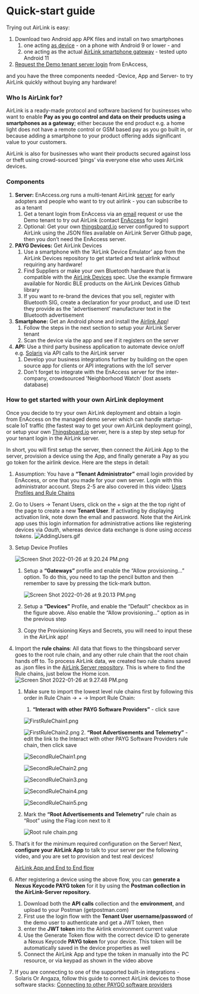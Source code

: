 # Quick-start guide

Trying out AirLink is easy: 

1. Download two Android app APK files and install on two smartphones
    1. one acting [as device](https://github.com/EnAccess/Airlink-Devices/releases/) - on a phone with Android 9 or lower - and 
    2. one acting as the actual [AirLink smartphone gateway](https://github.com/EnAccess/Airlink-App/releases/) - tested upto Android 11 
2. [Request the Demo tenant server login](https://enaccess.org/airlink/) from EnAccess, 

and you have the three components needed -Device, App and Server- to try AirLink quickly without buying any hardware!

### Who Is AirLink for?

AirLink is a ready-made protocol and software backend for businesses who want to enable **Pay as you go control and data on their products using a smartphones as a gateway**; either because the end product e.g. a home light does not have a remote control or GSM based pay as you go built in, or because adding a smartphone to your product offering adds significant value to your customers.

AirLink is also for businesses who want their products secured against loss or theft using crowd-sourced ‘pings’ via everyone else who uses AirLink devices.

### Components

1. **Server:** EnAccess.org runs a multi-tenant AirLink [server](AirLink%20Server.md) for early adopters and people who want to try out airlink - you can subscribe to as a tenant
    1. Get a tenant login from EnAccess via an [email](mailto:help@enaccess.org) request or use the Demo tenant to try out AirLink (contact [EnAccess](mailto:help@enaccess.org) for login)
    2. Optional: Get your own [thingsboard.io](http://thingsboard.io) server configured to support AirLink using the JSON files available on AirLink Server Github page, then you don’t need the EnAccess server.
2. **PAYG Devices:** Get AirLink Devices
    1. Use a smartphone with the ‘AirLink Device Emulator’ app from the AirLink Devices repository to get started and test airlink without requiring any hardware!
    2. Find Suppliers or make your own Bluetooth hardware that is compatible with the [AirLink Devices](AirLink%20Devices.md) spec. Use the example firmware available for Nordic BLE products on the AirLink Devices Github library
    3. If you want to re-brand the devices that you sell, register with Bluetooth SIG, create a declaration for your product, and use ID text they provide as the 'advertisement' manufacturer text in the Bluetooth advertisement
3. **Smartphone:** Get an Android phone and install the [Airlink App](AirLink%20App.md)!
    1. Follow the steps in the next section to setup your AirLink Server tenant
    2. Scan the device via the app and see if it registers on the server
4. **API:** Use a third party business application to automate device on/off e.g. [Solaris](https://www.solarisoffgrid.com) via API calls to the AirLink server
    1. Develop your business integrations further by building on the open source app for clients or API integrations with the IoT server
    2. Don't forget to integrate with the EnAccess server for the inter-company, crowdsourced 'Neighborhood Watch' (lost assets database)

<a name="tenant-config">

### How to get started with your own AirLink deployment
</a>

Once you decide to try your own AirLink deployment and obtain a login from EnAccess on the managed demo server which can handle startup-scale IoT traffic (the fastest way to get your own AirLink deployment going), or setup your own [Thingsboard.io](http://Thingsboard.io) server, here is a step by step setup for your tenant login in the AirLink server. 

In short, you will first setup the server, then connect the AirLink App to the server, provision a device using the App, and finally generate a Pay as you go token for the airlink device. Here are the steps in detail:

1. Assumption: You have a **“Tenant Administrator”** email login provided by EnAccess, or one that you made for your own server. Login with this administrator account.
Steps 2-5 are also covered in this video: [Users Profiles and Rule Chains](https://youtu.be/Sw0xrE0ZpbI)
2. Go to Users → Tenant Users, click on the + sign at the the top right of the page to create a new **Tenant User**. If activating by displaying activation link, note down the email and password. Note that the AirLink app uses this login information for administrative actions like registering devices via *Oauth*, whereas device data exchange is done using *access tokens*.
![AddingUsers.gif](AirLink%20Server/AddingUsers.gif)
3. Setup Device Profiles
    
    ![Screen Shot 2022-01-26 at 9.20.24 PM.png](AirLink%20Server/Screen_Shot_2022-01-26_at_9.20.24_PM.png)
    
    1. Setup a **“Gateways”** profile and enable the “Allow provisioning...” option. To do this, you need to tap the pencil button and then remember to save by pressing the tick-mark button.
        
        ![Screen Shot 2022-01-26 at 9.20.13 PM.png](AirLink%20Server/Screen_Shot_2022-01-26_at_9.20.13_PM.png)
        
    2. Setup a **“Devices”** Profile, and enable the “Default” checkbox as in the figure above. Also enable the “Allow provisioning...” option as in the previous step
    3. Copy the Provisioning Keys and Secrets, you will need to input these in the AirLink app!
4. Import the **rule chains**: All data that flows to the thingsboard server goes to the root rule chain, and any other rule chain that the root chain hands off to. To process AirLink data, we created two rule chains saved as .json files in the [AirLink Server repository](https://github.com/EnAccess/AirLink-Server). This is where to find the Rule chains, just below the Home icon.
   ![Screen Shot 2022-01-26 at 9.27.48 PM.png](AirLink%20Server/Screen_Shot_2022-01-26_at_9.27.48_PM.png)
        
    1. Make sure to import the lowest level rule chains first by following this order in Rule Chain → + → Import Rule Chain:
       1. **“Interact with other PAYG Software Providers”** - click save
       
       ![FirstRuleChain1.png](AirLink%20Server/FirstRuleChain1.png)
       
       ![FirstRuleChain2.png](AirLink%20Server/FirstRuleChain2.png)
       2. **“Root Advertisements and Telemetry”** - edit the link to the Interact with other PAYG Software Providers rule chain, then click save
       
       ![SecondRuleChain1.png](AirLink%20Server/SecondRuleChain1.png)
       
       ![SecondRuleChain2.png](AirLink%20Server/SecondRuleChain2.png)
       
       ![SecondRuleChain3.png](AirLink%20Server/SecondRuleChain3.png)
       
       ![SecondRuleChain4.png](AirLink%20Server/SecondRuleChain4.png)
       
       ![SecondRuleChain5.png](AirLink%20Server/SecondRuleChain5.png)

    2. Mark the **“Root Advertisements and Telemetry”** rule chain as “Root” using the Flag icon next to it
        
        ![Root rule chain.png](AirLink%20Server/Root%20rule%20chain.png)
        
5. That’s it for the minimum required configuration on the Server! Next, **configure your AirLink App** to talk to your server per the following video, and you are set to provision and test real devices!
    
    [AirLink App and End to End flow](https://youtu.be/OAEcQaUBIao)
    
6. After registering a device using the above flow, you can **generate a Nexus Keycode PAYG token** for it by using the **Postman collection in the AirLink-Server repository.** 
    1. Download both the **API calls** collection and the **environment**, and upload to your Postman (getpostman.com) 
    2. First use the login flow with the **Tenant User username/password** of the demo user to authenticate and get a JWT token, then 
    3. enter the **JWT token** into the Airlink environment current value
    4. Use the Generate Token flow with the correct device ID to generate a Nexus Keycode **PAYG token** for your device. This token will be automatically saved in the device properties as well
    5. Connect the AirLink App and type the token in manually into the PC resource, or via keypad as shown in the video above

7. If you are connecting to one of the supported built-in integrations - Solaris Or Angaza, follow this guide to connect AirLink devices to those software stacks: [Connecting to other PAYGO software providers](Connecting%20to%20Solaris%20or%20Angaza.md)